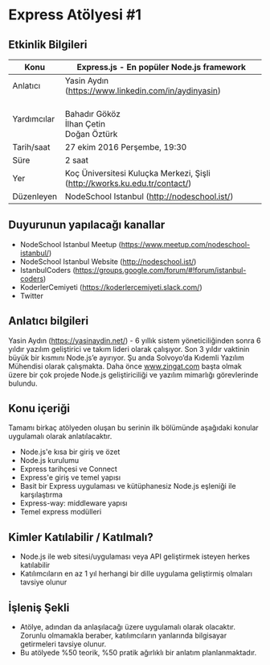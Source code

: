 # Express Atölyesi #1

## Etkinlik Bilgileri

Konu | Express.js - En popüler Node.js framework
--- | ---
Anlatıcı |	Yasin Aydın (https://www.linkedin.com/in/aydinyasin)
Yardımcılar | <br />Bahadır Gököz<br />İlhan Çetin<br />Doğan Öztürk
Tarih/saat	| 27 ekim 2016 Perşembe, 19:30
Süre	|	2 saat
Yer	|	Koç Üniversitesi Kuluçka Merkezi, Şişli (http://kworks.ku.edu.tr/contact/)
Düzenleyen	| NodeSchool Istanbul (http://nodeschool.ist/)

## Duyurunun yapılacağı kanallar
* NodeSchool Istanbul Meetup (https://www.meetup.com/nodeschool-istanbul/)
* NodeSchool Istanbul Website (http://nodeschool.ist/)
* IstanbulCoders (https://groups.google.com/forum/#!forum/istanbul-coders)
* KoderlerCemiyeti (https://koderlercemiyeti.slack.com/)
* Twitter

## Anlatıcı bilgileri
Yasin Aydın (https://yasinaydin.net/) - 6 yıllık sistem yöneticiliğinden sonra 6 yıldır yazılım geliştirici ve takım lideri olarak çalışıyor. Son 3 yıldır vaktinin büyük bir kısmını Node.js’e ayırıyor. Şu anda Solvoyo’da Kıdemli Yazılım Mühendisi olarak çalışmakta. Daha önce www.zingat.com başta olmak üzere bir çok projede Node.js geliştiriciliği ve yazılım mimarlığı görevlerinde bulundu.

## Konu içeriği
Tamamı birkaç atölyeden oluşan bu serinin ilk bölümünde aşağıdaki konular uygulamalı olarak anlatılacaktır.

* Node.js'e kısa bir giriş ve özet
* Node.js kurulumu
* Express tarihçesi ve Connect
* Express'e giriş ve temel yapısı
* Basit bir Express uygulaması ve kütüphanesiz Node.js eşleniği ile karşılaştırma
* Express-way: middleware yapısı
* Temel express modülleri
 
## Kimler Katılabilir / Katılmalı?
* Node.js ile web sitesi/uygulaması veya API geliştirmek isteyen herkes katılabilir
* Katılımcıların en az 1 yıl herhangi bir dille uygulama geliştirmiş olmaları tavsiye olunur

## İşleniş Şekli
* Atölye, adından da anlaşılacağı üzere uygulamalı olarak olacaktır. Zorunlu olmamakla beraber, katılımcıların yanlarında bilgisayar getirmeleri tavsiye olunur.
* Bu atölyede %50 teorik, %50 pratik ağırlıklı bir anlatım planlanmaktadır.
